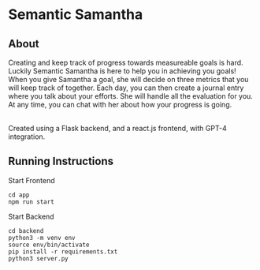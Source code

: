 # Semantic Samantha

## About
Creating and keep track of progress towards measureable goals is hard.
Luckily Semantic Samantha is here to help you in achieving you goals!
When you give Samantha a goal, she will decide on three metrics that you will keep track of together.
Each day, you can then create a journal entry where you talk about your efforts.
She will handle all the evaluation for you.
At any time, you can chat with her about how your progress is going.

<br>
Created using a Flask backend, and a react.js frontend, with GPT-4 integration.

## Running Instructions

Start Frontend
```shell
cd app
npm run start
```

Start Backend
```shell
cd backend
python3 -m venv env
source env/bin/activate
pip install -r requirements.txt
python3 server.py
```
